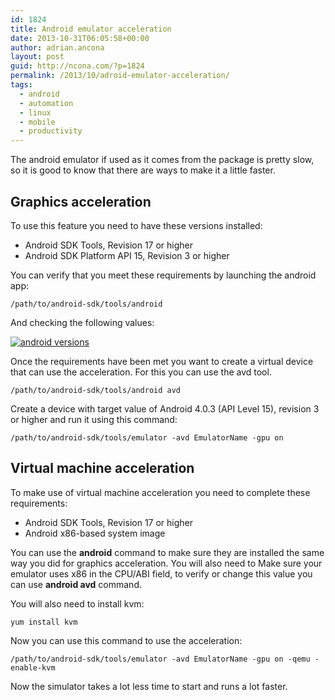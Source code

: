 ```yaml
---
id: 1824
title: Android emulator acceleration
date: 2013-10-31T06:05:58+00:00
author: adrian.ancona
layout: post
guid: http://ncona.com/?p=1824
permalink: /2013/10/adroid-emulator-acceleration/
tags:
  - android
  - automation
  - linux
  - mobile
  - productivity
---
```

The android emulator if used as it comes from the package is pretty slow, so it is good to know that there are ways to make it a little faster.

## Graphics acceleration

To use this feature you need to have these versions installed:

  * Android SDK Tools, Revision 17 or higher
  * Android SDK Platform API 15, Revision 3 or higher

You can verify that you meet these requirements by launching the android app:

```
/path/to/android-sdk/tools/android
```

<!--more-->

And checking the following values:

[<img src="/images/posts/emulator-acceleration.png" alt="android versions" />](/images/posts/emulator-acceleration.png)

Once the requirements have been met you want to create a virtual device that can use the acceleration. For this you can use the avd tool.

```
/path/to/android-sdk/tools/android avd
```

Create a device with target value of Android 4.0.3 (API Level 15), revision 3 or higher and run it using this command:

```
/path/to/android-sdk/tools/emulator -avd EmulatorName -gpu on
```

## Virtual machine acceleration

To make use of virtual machine acceleration you need to complete these requirements:

  * Android SDK Tools, Revision 17 or higher
  * Android x86-based system image

You can use the **android** command to make sure they are installed the same way you did for graphics acceleration. You will also need to Make sure your emulator uses x86 in the CPU/ABI field, to verify or change this value you can use **android avd** command.

You will also need to install kvm:

```
yum install kvm
```

Now you can use this command to use the acceleration:

```
/path/to/android-sdk/tools/emulator -avd EmulatorName -gpu on -qemu -enable-kvm
```

Now the simulator takes a lot less time to start and runs a lot faster.
